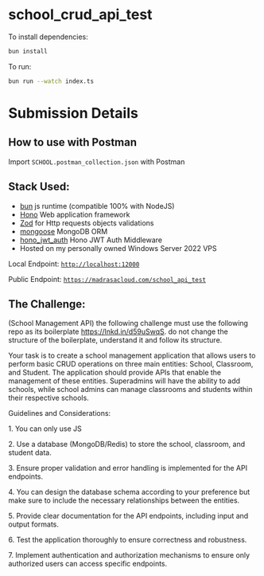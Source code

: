 # school_crud_api_test

To install dependencies:

```bash
bun install
```

To run:

```bash
bun run --watch index.ts
```


# Submission Details

## How to use with Postman
Import `SCHOOL.postman_collection.json` with Postman

## Stack Used:
- [bun](https://bun.sh/) js runtime (compatible 100% with NodeJS)
- [Hono](https://hono.dev/) Web application framework
- [Zod](https://zod.dev/) for Http requests objects validations
- [mongoose](https://mongoosejs.com/) MongoDB ORM
- [hono_jwt_auth](https://gitlab.com/ChristianSirolli/hono-jwt-auth-middleware) Hono JWT Auth Middleware
- Hosted on my personally owned Windows Server 2022 VPS

Local Endpoint: [`http://localhost:12000`](http://localhost:12000)

Public Endpoint: [`https://madrasacloud.com/school_api_test`](https://madrasacloud.com/school_api_test)

## The Challenge:
(School Management API) the following challenge must use the following repo as its boilerplate https://lnkd.in/d59uSwqS. do not change the structure of the boilerplate, understand it and follow its structure.

Your task is to create a school management application that allows users to perform basic CRUD operations on three main entities: School, Classroom, and Student. The application should provide APIs that enable the management of these entities. Superadmins will have the ability to add schools, while school admins can manage classrooms and students within their respective schools.

Guidelines and Considerations:

1.⁠ ⁠You can only use JS

2.⁠ ⁠Use a database (MongoDB/Redis) to store the school, classroom, and student data.

3.⁠ ⁠Ensure proper validation and error handling is implemented for the API endpoints.

4.⁠ ⁠You can design the database schema according to your preference but make sure to include the necessary relationships between the entities.

5.⁠ ⁠Provide clear documentation for the API endpoints, including input and output formats.

6.⁠ ⁠Test the application thoroughly to ensure correctness and robustness.

7.⁠ ⁠Implement authentication and authorization mechanisms to ensure only authorized users can access specific endpoints.
